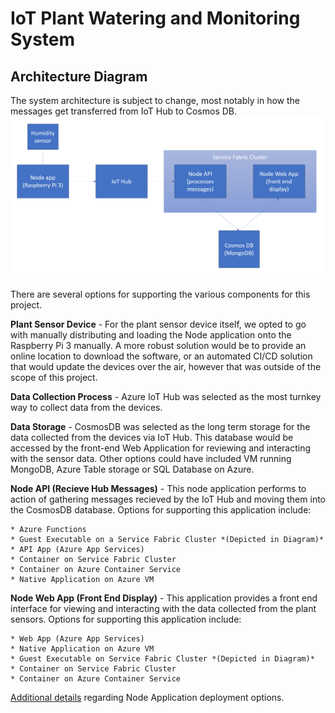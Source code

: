 # IoT Plant Watering and Monitoring System

## Architecture Diagram

The system architecture is subject to change, most notably in how the messages get transferred from IoT Hub to Cosmos DB.
![System Architecture](./images/Architecture1.PNG)

There are several options for supporting the various components for this project.

**Plant Sensor Device** - For the plant sensor device itself, we opted to go with manually distributing and loading the Node application onto the Raspberry Pi 3 manually. A more robust solution would be to provide an online location to download the software, or an automated CI/CD solution that would update the devices over the air, however that was outside of the scope of this project.

**Data Collection Process** - Azure IoT Hub was selected as the most turnkey way to collect data from the devices.  

**Data Storage** - CosmosDB was selected as the long term storage for the data collected from the devices via IoT Hub. This database would be accessed by the front-end Web Application for reviewing and interacting with the sensor data. Other options could have included VM running MongoDB, Azure Table storage or SQL Database on Azure. 

**Node API (Recieve Hub Messages)** - This node application performs to action of gathering messages recieved by the IoT Hub and moving them into the CosmosDB database.  Options for supporting this application include:

    * Azure Functions
    * Guest Executable on a Service Fabric Cluster *(Depicted in Diagram)*
    * API App (Azure App Services)
    * Container on Service Fabric Cluster
    * Container on Azure Container Service
    * Native Application on Azure VM

**Node Web App (Front End Display)** - This application provides a front end interface for viewing and interacting with the data collected from the plant sensors.  Options for supporting this application include:

    * Web App (Azure App Services)
    * Native Application on Azure VM
    * Guest Executable on Service Fabric Cluster *(Depicted in Diagram)*
    * Container on Service Fabric Cluster
    * Container on Azure Container Service

[Additional details](/InfrastructureOptions.md) regarding Node Application deployment options.